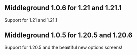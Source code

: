 ## Middleground 1.0.6 for 1.21 and 1.21.1

Support for 1.21 and 1.21.1

## Middleground 1.0.5 for 1.20.5 and 1.20.6

Support for 1.20.5 and the beautiful new options screens!
